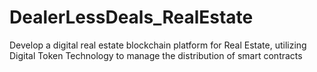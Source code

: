 # DealerLessDeals_RealEstate
Develop a digital real estate blockchain platform for Real Estate, utilizing Digital Token Technology to manage the distribution of smart contracts
